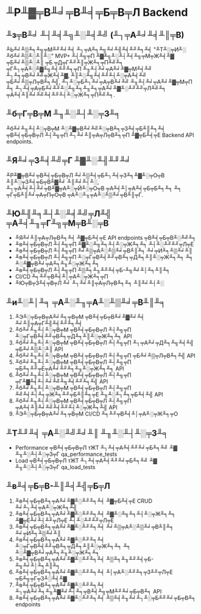 # ╨Р╨▓╤В╨╛╤В╨╡╤Б╤В╤Л Backend

## ╨з╤В╨╛ ╨┤╨╡╨╗╨░╨╡╨╝ (╨┐╤А╨╛╨╡╨║╤В)

╨Ь╨╛╨▒╨╕╨╗╤М╨╜╨╛╨╡ ╨┐╤А╨╕╨╗╨╛╨╢╨╡╨╜╨╕╨╡ "╨Т╨░╤И╨░ ╨б╨╛╨▒╨░╨║╨░" MVP+ ╨┤╨╗╤П ╨▓╨╗╨░╨┤╨╡╨╗╤М╤Ж╨╡╨▓ ╤Б╨╛╨▒╨░╨║ ╤Б ╤Д╤Г╨╜╨║╤Ж╨╕╤П╨╝╨╕ ╤Г╨┐╤А╨░╨▓╨╗╨╡╨╜╨╕╤П ╨╖╨┤╨╛╤А╨╛╨▓╤М╨╡╨╝ ╨┐╨╕╤В╨╛╨╝╤Ж╨╡╨▓, ╨║╨░╨╗╨╡╨╜╨┤╨░╤А╨╡╨╝ ╤Б╨╛╨▒╤Л╤В╨╕╨╣, ╨┐╨░╤Б╨┐╨╛╤А╤В╨╛╨╝ ╨╖╨┤╨╛╤А╨╛╨▓╤М╤П ╨╕ ╨┐╨╡╤А╤Б╨╛╨╜╨░╨╗╨╕╨╖╨╕╤А╨╛╨▓╨░╨╜╨╜╤Л╨╝╨╕ ╤А╨╡╨║╨╛╨╝╨╡╨╜╨┤╨░╤Ж╨╕╤П╨╝╨╕.

## ╨б╤Г╤В╤М ╨╖╨░╨┤╨░╤З╨╕

╨б╨╛╨╖╨┤╨░╤В╤М ╨░╨▓╤В╨╛╨╝╨░╤В╨╕╤З╨╡╤Б╨║╨╕╨╡ ╤В╨╡╤Б╤В╤Л ╨┤╨╗╤П ╨┐╨╛╨║╤А╤Л╤В╨╕╤П ╨▓╤Б╨╡╤Е Backend API endpoints.

## ╨Я╨╛╤З╨╡╨╝╤Г ╨▓╨░╨╢╨╜╨╛

╨Р╨▓╤В╨╛╤В╨╡╤Б╤В╤Л ╨╛╨▒╨╡╤Б╨┐╨╡╤З╨╕╨▓╨░╤О╤В ╨║╨░╤З╨╡╤Б╤В╨▓╨╛ ╨║╨╛╨┤╨░, ╨┐╤А╨╡╨┤╨╛╤В╨▓╤А╨░╤Й╨░╤О╤В ╤А╨╡╨│╤А╨╡╤Б╤Б╨╕╨╕ ╨╕ ╤Г╤Б╨║╨╛╤А╤П╤О╤В ╤А╨░╨╖╤А╨░╨▒╨╛╤В╨║╤Г.

## ╨Ю╨╢╨╕╨┤╨░╨╡╨╝╤Л╨╣ ╤А╨╡╨╖╤Г╨╗╤М╤В╨░╤В

* ╨Я╨╛╨║╤А╤Л╤В╨╕╨╡ ╨▓╤Б╨╡╤Е API endpoints ╤В╨╡╤Б╤В╨░╨╝╨╕
* ╨в╨╡╤Б╤В╤Л ╨┤╨╗╤П ╨▓╨░╨╗╨╕╨┤╨░╤Ж╨╕╨╕ ╨┤╨░╨╜╨╜╤Л╤Е
* ╨в╨╡╤Б╤В╤Л ╨┤╨╗╤П ╨╛╨▒╤А╨░╨▒╨╛╤В╨║╨╕ ╨╛╤И╨╕╨▒╨╛╨║
* ╨в╨╡╤Б╤В╤Л ╨┤╨╗╤П ╨░╤Г╤В╨╡╨╜╤В╨╕╤Д╨╕╨║╨░╤Ж╨╕╨╕ ╨╕ ╨░╨▓╤В╨╛╤А╨╕╨╖╨░╤Ж╨╕╨╕
* ╨в╨╡╤Б╤В╤Л ╨┤╨╗╤П ╨▒╨╕╨╖╨╜╨╡╤Б-╨╗╨╛╨│╨╕╨║╨╕
* CI/CD ╨╕╨╜╤В╨╡╨│╤А╨░╤Ж╨╕╤П
* ╨Ю╤В╤З╨╡╤В╤Л ╨╛ ╨┐╨╛╨║╤А╤Л╤В╨╕╨╕ ╨║╨╛╨┤╨░

## ╨и╨░╨│╨╕ ╤А╨░╨╖╤А╨░╨▒╨╛╤В╨║╨╕

1. ╨Э╨░╤Б╤В╤А╨╛╨╕╤В╤М ╤В╨╡╤Б╤В╨╛╨▓╨╛╨╡ ╨╛╨║╤А╤Г╨╢╨╡╨╜╨╕╨╡
2. ╨б╨╛╨╖╨┤╨░╤В╤М ╤В╨╡╤Б╤В╤Л ╨┤╨╗╤П ╨░╤Г╤В╨╡╨╜╤В╨╕╤Д╨╕╨║╨░╤Ж╨╕╨╕ API
3. ╨б╨╛╨╖╨┤╨░╤В╤М ╤В╨╡╤Б╤В╤Л ╨┤╨╗╤П ╨┐╤А╨╛╤Д╨╕╨╗╨╡╨╣ ╤Б╨╛╨▒╨░╨║ API
4. ╨б╨╛╨╖╨┤╨░╤В╤М ╤В╨╡╤Б╤В╤Л ╨┤╨╗╤П ╤Б╨╛╨▒╤Л╤В╨╕╨╣ API
5. ╨б╨╛╨╖╨┤╨░╤В╤М ╤В╨╡╤Б╤В╤Л ╨┤╨╗╤П ╤Б╨╕╨╜╤Е╤А╨╛╨╜╨╕╨╖╨░╤Ж╨╕╨╕ API
6. ╨б╨╛╨╖╨┤╨░╤В╤М ╤В╨╡╤Б╤В╤Л ╨┤╨╗╤П ╤Г╨▓╨╡╨┤╨╛╨╝╨╗╨╡╨╜╨╕╨╣ API
7. ╨б╨╛╨╖╨┤╨░╤В╤М ╤В╨╡╤Б╤В╤Л ╨┤╨╗╤П ╨╝╨╡╨┤╨╕╤Ж╨╕╨╜╤Б╨║╨╕╤Е ╨╖╨░╨┐╨╕╤Б╨╡╨╣ API
8. ╨б╨╛╨╖╨┤╨░╤В╤М ╤В╨╡╤Б╤В╤Л ╨┤╨╗╤П ╤А╨╡╨║╨╛╨╝╨╡╨╜╨┤╨░╤Ж╨╕╨╣ API
9. ╨Э╨░╤Б╤В╤А╨╛╨╕╤В╤М CI/CD ╨╕╨╜╤В╨╡╨│╤А╨░╤Ж╨╕╤О

## ╨Т╨╜╨╡ ╤А╨░╨╝╨╛╨║ ╨╖╨░╨┤╨░╤З╨╕

* Performance ╤В╨╡╤Б╤В╤Л тЖТ ╨┐╨╡╤А╨╡╨╜╨╛╤Б╨╕╨╝ ╨▓ ╨╖╨░╨┤╨░╤З╤Г qa_performance_tests
* Load ╤В╨╡╤Б╤В╤Л тЖТ ╨┐╨╡╤А╨╡╨╜╨╛╤Б╨╕╨╝ ╨▓ ╨╖╨░╨┤╨░╤З╤Г qa_load_tests

## ╨в╨╡╤Б╤В-╨║╨╡╨╣╤Б╤Л

1. ╨в╨╡╤Б╤В╨╕╤А╨╛╨▓╨░╨╜╨╕╨╡ ╨▓╤Б╨╡╤Е CRUD ╨╛╨┐╨╡╤А╨░╤Ж╨╕╨╣
2. ╨в╨╡╤Б╤В╨╕╤А╨╛╨▓╨░╨╜╨╕╨╡ ╨▓╨░╨╗╨╕╨┤╨░╤Ж╨╕╨╕ ╨▓╤Е╨╛╨┤╨╜╤Л╤Е ╨┤╨░╨╜╨╜╤Л╤Е
3. ╨в╨╡╤Б╤В╨╕╤А╨╛╨▓╨░╨╜╨╕╨╡ ╨╛╨▒╤А╨░╨▒╨╛╤В╨║╨╕ ╨╛╤И╨╕╨▒╨╛╨║
4. ╨в╨╡╤Б╤В╨╕╤А╨╛╨▓╨░╨╜╨╕╨╡ ╨░╤Г╤В╨╡╨╜╤В╨╕╤Д╨╕╨║╨░╤Ж╨╕╨╕ ╨╕ ╨░╨▓╤В╨╛╤А╨╕╨╖╨░╤Ж╨╕╨╕
5. ╨в╨╡╤Б╤В╨╕╤А╨╛╨▓╨░╨╜╨╕╨╡ ╨▒╨╕╨╖╨╜╨╡╤Б-╨╗╨╛╨│╨╕╨║╨╕
6. ╨в╨╡╤Б╤В╨╕╤А╨╛╨▓╨░╨╜╨╕╨╡ ╨│╤А╨░╨╜╨╕╤З╨╜╤Л╤Е ╤Б╨╗╤Г╤З╨░╨╡╨▓
7. ╨в╨╡╤Б╤В╨╕╤А╨╛╨▓╨░╨╜╨╕╨╡ ╨┐╤А╨╛╨╕╨╖╨▓╨╛╨┤╨╕╤В╨╡╨╗╤М╨╜╨╛╤Б╤В╨╕ API
8. ╨в╨╡╤Б╤В╨╕╤А╨╛╨▓╨░╨╜╨╕╨╡ ╨▒╨╡╨╖╨╛╨┐╨░╤Б╨╜╨╛╤Б╤В╨╕ endpoints






